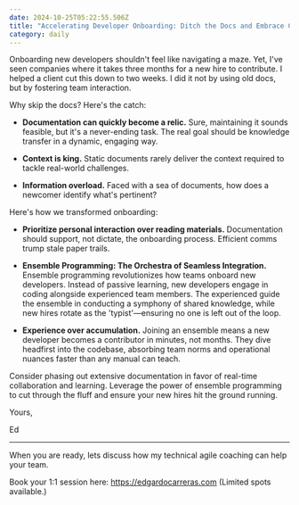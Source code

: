 ```yaml
---
date: 2024-10-25T05:22:55.506Z
title: "Accelerating Developer Onboarding: Ditch the Docs and Embrace Collaborative Coding"
category: daily
---
```

Onboarding new developers shouldn't feel like navigating a maze. 
Yet, I've seen companies where it takes three months for a new hire to contribute.
I helped a client cut this down to two weeks. I did it not by using old docs, but by fostering team interaction.

Why skip the docs? Here's the catch:

* **Documentation can quickly become a relic.** Sure, maintaining it sounds feasible, but it's a never-ending task.
The real goal should be knowledge transfer in a dynamic, engaging way.

* **Context is king.** Static documents rarely deliver the context required to tackle real-world challenges.

* **Information overload.** Faced with a sea of documents, how does a newcomer identify what's pertinent?

Here's how we transformed onboarding:

* **Prioritize personal interaction over reading materials.**
Documentation should support, not dictate, the onboarding process. Efficient comms trump stale paper trails.
 

* **Ensemble Programming: The Orchestra of Seamless Integration.** 
Ensemble programming revolutionizes how teams onboard new developers.
Instead of passive learning, new developers engage in coding alongside experienced team members.
The experienced guide the ensemble in conducting a symphony of shared knowledge, while new hires rotate 
as the 'typist'—ensuring no one is left out of the loop.


* **Experience over accumulation.** Joining an ensemble means a new developer becomes a contributor in minutes,
not months. They dive headfirst into the codebase, absorbing team norms and operational nuances faster than any
manual can teach.

Consider phasing out extensive documentation in favor of real-time collaboration and learning.
Leverage the power of ensemble programming to cut through the fluff and ensure your new hires hit the ground running.

Yours,

Ed

---

When you are ready, lets discuss how my technical agile coaching can help your team.

Book your 1:1 session here: https://edgardocarreras.com (Limited spots available.)
